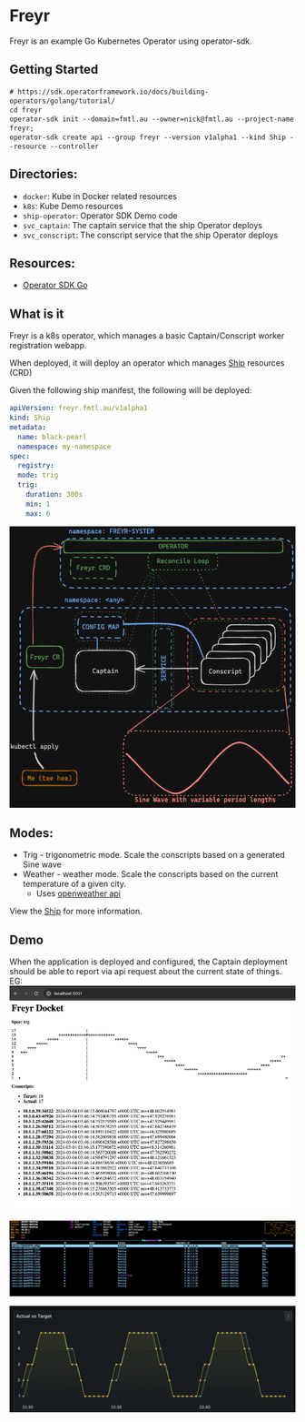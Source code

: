 # Freyr

Freyr is an example Go Kubernetes Operator using operator-sdk.

## Getting Started
```shell
# https://sdk.operatorframework.io/docs/building-operators/golang/tutorial/
cd freyr
operator-sdk init --domain=fmtl.au --owner=nick@fmtl.au --project-name freyr;
operator-sdk create api --group freyr --version v1alpha1 --kind Ship --resource --controller 
```

## Directories:
* `docker`: Kube in Docker related resources
* `k8s`: Kube Demo resources
* `ship-operator`: Operator SDK Demo code
* `svc_captain`: The captain service that the ship Operator deploys
* `svc_conscript`: The conscript service that the ship Operator deploys

## Resources:
* [Operator SDK Go](https://docs.okd.io/latest/operators/operator_sdk/golang/osdk-golang-tutorial.html#osdk-run-operator_osdk-golang-tutorial)

## What is it

Freyr is a k8s operator, which manages a basic Captain/Conscript worker registration webapp.

When deployed, it will deploy an operator which manages [Ship](ship-operator/api/v1alpha1/ship_types.go) resources (CRD)

Given the following ship manifest, the following will be deployed:
```yaml
apiVersion: freyr.fmtl.au/v1alpha1
kind: Ship
metadata:
  name: black-pearl
  namespace: my-namespace
spec:
  registry:
  mode: trig
  trig:
    duration: 300s
    min: 1
    max: 6
```

![arch](./deck/assets/op_applied.png)

## Modes:
* Trig - trigonometric mode. Scale the conscripts based on a generated Sine wave
* Weather - weather mode. Scale the conscripts based on the current temperature of a given city.
  * Uses [openweather api](https://openweathermap.org/current)

View the [Ship](ship-operator/api/v1alpha1/ship_types.go) for more information.

## Demo

When the application is deployed and configured, the Captain deployment should be able to report
via api request about the current state of things. EG:
![captain](./deck/assets/captain_docket.png)

![pods](./deck/assets/k9s_scaling_pods.png)

![Grafana Metrics](./deck/assets/grafana.png)
